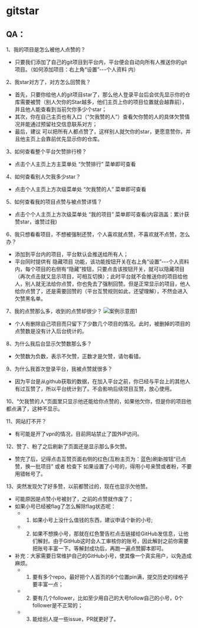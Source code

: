 # gitstar

## QA：

1、我的项目是怎么被他人点赞的？
- 只要我们添加了自己的git项目到平台内，平台便会自动向所有人推送你的git项目。（如何添加项目：右上角“设置”---个人资料 内）

2、我star对方了，对方怎么回赞我？
- 首先，只要你给他人的git项目star了，那么他人登录平台后会优先显示你的仓库需要被赞（别人欠你的Star越多，他们主页上你的项目位置就会越靠前），并且他人能查看到当前欠你多少个star；
- 其次，你在自己主页也有入口（“欠我赞的人”）查看欠你赞的人的具体欠赞情况并能通过预留社交信息联系对方；
- 最后，建议 可以把所有人都点赞了，这样别人就欠你的star，更愿意赞你，并且他主页上会靠前优先显示你的仓库。

3、如何查看整个平台欠赞排行榜？
- 点击个人主页上方主菜单处 “欠赞排行” 菜单即可查看

4、如何查看别人欠我多少star？
- 点击个人主页上方次级菜单处 “欠我赞的人” 菜单即可查看

5、如何查看我的项目点赞与被点赞详情？
- 点击个个人主页上方次级菜单处 “我的项目” 菜单即可查看(内容涵盖：累计获赞star，谁赞过我)

6、我只想看看项目，不想被强制还赞，个人喜欢就点赞，不喜欢就不点赞，怎么办？
- 添加到平台内的项目，平台默认会推送给所有人；
- 平台同时提供有 隐藏项目 功能，该功能按钮开关在右上角“设置”---个人资料 内，每个项目的右侧有“隐藏”按钮，只要点击该按钮开关，就可以隐藏项目（再次点击就又显示项目，可相互切换）；此时平台就不会推送你的项目给他人，别人就无法给你点赞，你也免去了强制回赞。但是正常显示的项目，他人给你点赞了，还是需要回赞的（平台互赞规则如此，还望理解），不然会进入欠赞黑名单。

7、我的点赞那么多，收到的点赞却很少？
![案例示意图1](http://www.zouyang1230.com/images/mayun1.jpg)
- 个人有删除自己项目而只留下了少数几个项目的情况。此时，被删掉的项目的点赞数是没有计入后台统计的。

8、为什么我后台显示欠赞数那么多？
- 欠赞数为负数，表示不欠赞，正数才是欠赞，请勿看错。

9、为什么我首次登录平台，我被点赞就很多？
- 因为平台是从github获取的数据，在加入平台之前，你已经与平台上的其他人有过互赞了，所以平台统计到了。不会影响后续项目互赞，放心使用。

10、“欠我赞的人”页面里只显示他还能给你点赞的，如果他欠你，但是你的项目他都点满了，这种不显示。

11、网站打不开？   
- 有可能是开了vpn的情况，目前网站禁止了国外IP访问。

12、赞了、粉了之后刷新了页面还是显示那么多欠赞。
- 赞完了后，记得点击互赞页面右侧的红色(互粉主页为：蓝色)刷新按钮“已点赞，换一批项目”  或者 检查下 如果设置了小号的，得用小号来赞或者粉，不要用错帐号了。

13、突然发现欠了好多赞，以前都赞过的，现在也显示欠他赞。
- 可能原因是点赞小号被封了，之前的点赞就作废了；
- 如果小号已经被flag了怎么解除flag状态呢：
    - 1. 如果小号上没什么值钱的东西，建议申请个新的小号;
    - 2. 如果不想换小号，那就在红色警告栏点击链接给GitHub发信息，让他们解封。由于GitHub这时会人工审核你的账号，因此解封之前你需要把账号丰富一下。等解封成功后，再跑一遍点赞脚本即可。
- 补充：大家需要日常维护自己的GitHub小号，使其像一个真实用户，以免造成麻烦。
    - 1. 要有多个repo，最好把个人首页的6个位置pin满，提交历史的绿格子要丰富一点；
    - 2. 要有几个follower，比如至少用自己的大号follow自己的小号，0个follower是不正常的；
    - 3. 能给别人提一些issue，PR就更好了。




